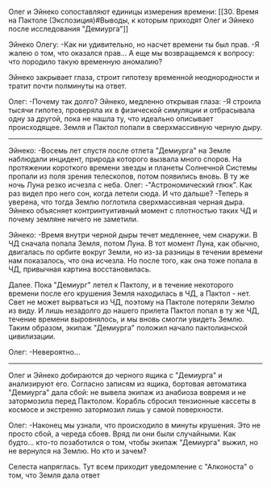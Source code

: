 Олег и Эйнеко сопоставляют единицы измерения времени:
[[30. Время на Пактоле (Экспозиция)#Выводы, к которым приходят Олег и Эйнеко после исследования "Демиурга"]]

Эйнеко Олегу:
-Как ни удивительно, но насчет времени ты был прав.
-Я жалею о том, что оказался прав... А еще мы возвращаемся к вопросу: что породило такую временную аномалию?

Эйнеко закрывает глаза, строит гипотезу временной неоднородности и тратит почти полминуты на ответ.

Олег:
-Почему так долго?
Эйнеко, медленно открывая глаза:
-Я строила тысячи гипотез, проверяла их в физической симуляции и отбрасывала одну за другой, пока не нашла ту, что идеально описывает происходящее. Земля и Пактол попали в сверхмассивную черную дыру.

---

Эйнеко:
-Восемь лет спустя после отлета "Демиурга" на Земле наблюдали инцидент, природа которого вызвала много споров. На протяжении короткого времени звезды и планеты Солнечной Системы пропали из поля зрения телескопов, потом появились вновь. В ту же ночь Луна резко исчезла с неба. 
Олег:
-"Астрономический глюк". Как раз видел про него сон, когда летели сюда. И что дальше?
-Теперь я уверена, что тогда Землю поглотила сверхмассивная черная дыра.
Эйнеко объясняет контринтуитивный момент с плотностью таких ЧД и почему земляне ничего не заметили.

Эйнеко:
-Время внутри черной дыры течет медленнее, чем снаружи. В ЧД сначала попала Земля, потом Луна. В тот момент Луна, как обычно, двигалась по орбите вокруг Земли, но из-за разницы в течении времени нам показалось, что она исчезла. Но после того, как она тоже попала в ЧД, привычная картина восстановилась. 

Далее. Пока "Демиург" летел к Пактолу, и в течение некоторого времени после его крушения Земля находилась в ЧД, а Пактол - нет. Свет не может вырваться из ЧД, поэтому на Пактоле потеряли Землю из виду. И лишь незадолго до нашего прилета Пактол попал в ту же ЧД, течение времени выровнялось, и мы вновь смогли увидеть Землю. Таким образом, экипаж "Демиурга" положил начало пактолианской цивилизации.

Олег:
-Невероятно...

---
Олег и Эйнеко добираются до черного ящика с "Демиурга" и анализируют его. Согласно записям из ящика, бортовая автоматика "Демиурга" дала сбой: не вывела экипаж из анабиоза вовремя и не затормозила перед Пактолом. Корабль сбросил тензионные кассеты в космосе и экстренно затормозил лишь у самой поверхности.

Олег:
-Наконец мы узнали, что происходило в минуты крушения. Это не просто сбой, а череда сбоев. Вряд ли они были случайными. Как будто... кто-то позаботился о том, чтобы экипаж "Демиурга" выжил, но не вернулся на Землю. Но кто и зачем?

Селеста напряглась. Тут всем приходит уведомление с "Алконоста" о том, что Земля дала ответ

